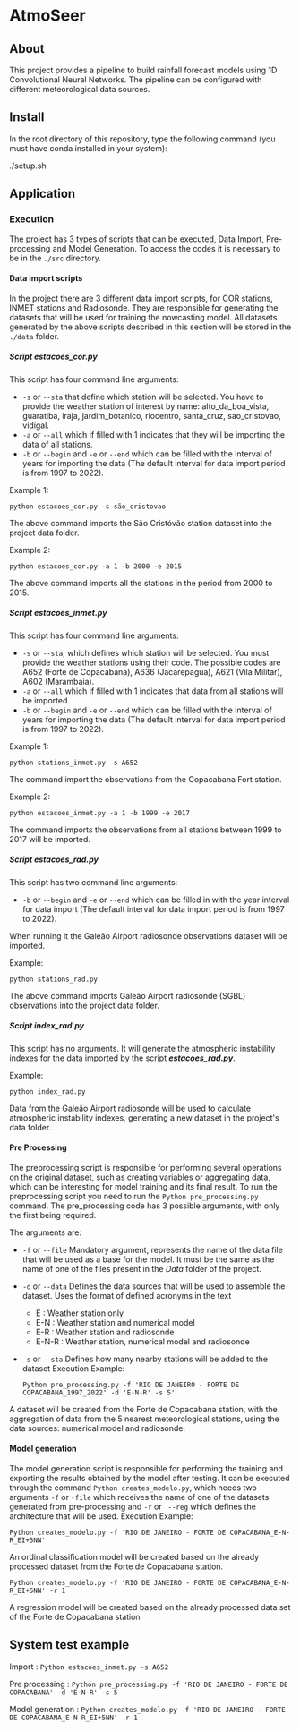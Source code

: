 # AtmoSeer

## About

This project provides a pipeline to build rainfall forecast models using 1D Convolutional Neural Networks. The pipeline can be configured with different meteorological data sources.

## Install

In the root directory of this repository, type the following command (you must have conda installed in your system):

./setup.sh

## Application

### Execution
The project has 3 types of scripts that can be executed, Data Import, Pre-processing and Model Generation. To access the codes it is necessary to be in the `./src` directory.

#### Data import scripts

In the project there are 3 different data import scripts, for COR stations, INMET stations and Radiosonde. They are responsible for generating the datasets that will be used for training the nowcasting model. All datasets generated by the above scripts described in this section will be stored in the `./data` folder.

##### Script **_estacoes_cor.py_** 

This script has four command line arguments:

- `-s` or `--sta` that define which station will be selected. You have to provide the weather station of interest by name: alto_da_boa_vista, guaratiba, iraja, jardim_botanico, riocentro, santa_cruz, sao_cristovao, vidigal. 
- `-a` or `--all` which if filled with 1 indicates that they will be importing the data of all stations.
- `-b` or `--begin` and `-e` or `--end` which can be filled with the interval of years for importing the data (The default interval for data import period is from 1997 to 2022). 

Example 1:

`python estacoes_cor.py -s são_cristovao`

The above command imports the São Cristóvão station dataset into the project data folder.

Example 2:

`python estacoes_cor.py -a 1 -b 2000 -e 2015`

The above command imports all the stations in the period from 2000 to 2015.


##### Script **_estacoes_inmet.py_** 

This script has four command line arguments:

-  `-s` or `--sta`, which defines which station will be selected. You must provide the weather stations using their code. The possible codes are A652 (Forte de Copacabana), A636 (Jacarepagua), A621 (Vila Militar), A602 (Marambaia).
- `-a` or `--all` which if filled with 1 indicates that data from all stations will be imported.
- `-b` or `--begin` and `-e` or `--end` which can be filled with the interval of years for importing the data (The default interval for data import period is from 1997 to 2022).

Example 1:

`python stations_inmet.py -s A652`

The command import the observations from the Copacabana Fort station.

Example 2:

`python estacoes_inmet.py -a 1 -b 1999 -e 2017`

The command imports the observations from all stations between 1999 to 2017 will be imported.


##### Script **_estacoes_rad.py_**

This script has two command line arguments:

- `-b` or `--begin` and `-e` or `--end` which can be filled in with the year interval for data import (The default interval for data import period is from 1997 to 2022). 

When running it the Galeão Airport radiosonde observations dataset will be imported.

Example:

`python stations_rad.py`

The above command imports Galeão Airport radiosonde (SGBL) observations into the project data folder.

##### Script **_index_rad.py_** 

This script has no arguments. It will generate the atmospheric instability indexes for the data imported by the script **_estacoes_rad.py_**.

Example:

`python index_rad.py`

Data from the Galeão Airport radiosonde will be used to calculate atmospheric instability indexes, generating a new dataset in the project's data folder.


#### Pre Processing
The preprocessing script is responsible for performing several operations on the original dataset, such as creating variables or aggregating data, which can be interesting for model training and its final result. To run the preprocessing script you need to run the `Python pre_processing.py` command. The pre_processing code has 3 possible arguments, with only the first being required.

The arguments are:
 - `-f` or `--file` Mandatory argument, represents the name of the data file that will be used as a base for the model. It must be the same as the name of one of the files present in the *Data* folder of the project.
 - `-d` or `--data` Defines the data sources that will be used to assemble the dataset.
  Uses the format of defined acronyms in the text
    - E : Weather station only
    - E-N : Weather station and numerical model
    - E-R : Weather station and radiosonde
    - E-N-R : Weather station, numerical model and radiosonde
- `-s` or `--sta` Defines how many nearby stations will be added to the dataset
Execution Example:
  
  `Python pre_processing.py -f 'RIO DE JANEIRO - FORTE DE COPACABANA_1997_2022' -d 'E-N-R' -s 5'`

A dataset will be created from the Forte de Copacabana station, with the aggregation of data from the 5 nearest meteorological stations, using the data sources: numerical model and radiosonde.


#### Model generation
The model generation script is responsible for performing the training and exporting the results obtained by the model after testing. It can be executed through the command `Python creates_modelo.py`, which needs two arguments `-f` or `-file` which receives the name of one of the datasets generated from pre-processing and `-r` or ` --reg` which defines the architecture that will be used.
Execution Example:

`Python creates_modelo.py -f 'RIO DE JANEIRO - FORTE DE COPACABANA_E-N-R_EI+5NN'`

An ordinal classification model will be created based on the already processed dataset from the Forte de Copacabana station.

`Python creates_modelo.py -f 'RIO DE JANEIRO - FORTE DE COPACABANA_E-N-R_EI+5NN' -r 1`

A regression model will be created based on the already processed data set of the Forte de Copacabana station

## System test example

Import : `Python estacoes_inmet.py -s A652`

Pre processing : `Python pre_processing.py -f 'RIO DE JANEIRO - FORTE DE COPACABANA' -d 'E-N-R' -s 5 `

Model generation : `Python creates_modelo.py -f 'RIO DE JANEIRO - FORTE DE COPACABANA_E-N-R_EI+5NN' -r 1`
